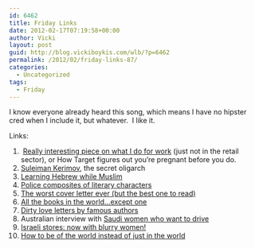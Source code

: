 ```yaml
---
id: 6462
title: Friday Links
date: 2012-02-17T07:19:58+00:00
author: Vicki
layout: post
guid: http://blog.vickiboykis.com/wlb/?p=6462
permalink: /2012/02/friday-links-87/
categories:
  - Uncategorized
tags:
  - Friday
---
```

I know everyone already heard this song, which means I have no hipster cred when I include it, but whatever.  I like it.
  


Links:

  1.  <a href="http://www.nytimes.com/2012/02/19/magazine/shopping-habits.html?_r=3&hp=&pagewanted=all" target="_blank">Really interesting piece on what I do for work</a> (just not in the retail sector), or How Target figures out you&#8217;re pregnant before you do.
  2. <a href="http://www.ft.com/intl/cms/s/2/ad4e8816-52d0-11e1-ae2c-00144feabdc0.html#axzz1mAVqadaO" target="_blank">Suleiman Kerimov</a>, the secret oligarch
  3. <a href="http://mashallahnews.com/?p=7170" target="_blank">Learning Hebrew while Muslim</a>
  4. <a href="http://thecomposites.tumblr.com/" target="_blank">Police composites of literary characters</a>
  5. <a href="http://nymag.com/daily/intel/2012/02/nyu-kid-brags-of-bench-pressing-in-cover-letter.html" target="_blank">The worst cover letter ever (but the best one to read)</a>
  6. <a href="http://paolody.multiply.com/journal/item/554/All_The_Books_In_The_World..._Except_One" target="_blank">All the books in the world&#8230;except one</a>
  7. <a href="http://flavorwire.com/259842/dirty-literary-love-letters-written-by-famous-authors" target="_blank">Dirty love letters by famous authors</a>
  8. Australian interview with <a href="http://www.abc.net.au/radionational/programs/drive/west-of-asia-closeup3a-saudi-women-who-want-to-drive/3834752" target="_blank">Saudi women who want to drive</a>
  9. <a href="http://www.amotherinisrael.com/purim-costume-ads-girls-blur-face/" target="_blank">Israeli stores: now with blurry women!</a>
 10. <a href="http://native-born.com/2012/01/26/7-ways-world-trave/" target="_blank">How to be of the world instead of just in the world</a>